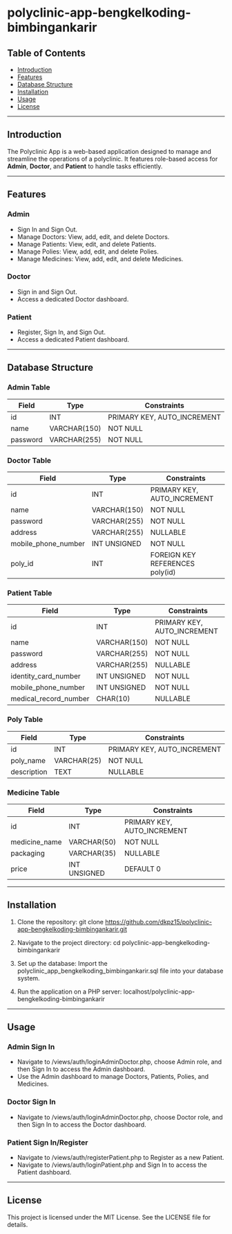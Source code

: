 # polyclinic-app-bengkelkoding-bimbingankarir

## Table of Contents

- [Introduction](#introduction)
- [Features](#features)
- [Database Structure](#database-structure)
- [Installation](#installation)
- [Usage](#usage)
- [License](#license)

---

## Introduction

The Polyclinic App is a web-based application designed to manage and streamline the operations of a polyclinic. It features role-based access for **Admin**, **Doctor**, and **Patient** to handle tasks efficiently.

---

## Features

### Admin

- Sign In and Sign Out.
- Manage Doctors: View, add, edit, and delete Doctors.
- Manage Patients: View, edit, and delete Patients.
- Manage Polies: View, add, edit, and delete Polies.
- Manage Medicines: View, add, edit, and delete Medicines.

### Doctor

- Sign in and Sign Out.
- Access a dedicated Doctor dashboard.

### Patient

- Register, Sign In, and Sign Out.
- Access a dedicated Patient dashboard.

---

## Database Structure

### Admin Table

| Field    | Type         | Constraints                 |
| -------- | ------------ | --------------------------- |
| id       | INT          | PRIMARY KEY, AUTO_INCREMENT |
| name     | VARCHAR(150) | NOT NULL                    |
| password | VARCHAR(255) | NOT NULL                    |

### Doctor Table

| Field               | Type         | Constraints                     |
| ------------------- | ------------ | ------------------------------- |
| id                  | INT          | PRIMARY KEY, AUTO_INCREMENT     |
| name                | VARCHAR(150) | NOT NULL                        |
| password            | VARCHAR(255) | NOT NULL                        |
| address             | VARCHAR(255) | NULLABLE                        |
| mobile_phone_number | INT UNSIGNED | NOT NULL                        |
| poly_id             | INT          | FOREIGN KEY REFERENCES poly(id) |

### Patient Table

| Field                 | Type         | Constraints                 |
| --------------------- | ------------ | --------------------------- |
| id                    | INT          | PRIMARY KEY, AUTO_INCREMENT |
| name                  | VARCHAR(150) | NOT NULL                    |
| password              | VARCHAR(255) | NOT NULL                    |
| address               | VARCHAR(255) | NULLABLE                    |
| identity_card_number  | INT UNSIGNED | NOT NULL                    |
| mobile_phone_number   | INT UNSIGNED | NOT NULL                    |
| medical_record_number | CHAR(10)     | NULLABLE                    |

### Poly Table

| Field       | Type        | Constraints                 |
| ----------- | ----------- | --------------------------- |
| id          | INT         | PRIMARY KEY, AUTO_INCREMENT |
| poly_name   | VARCHAR(25) | NOT NULL                    |
| description | TEXT        | NULLABLE                    |

### Medicine Table

| Field         | Type         | Constraints                 |
| ------------- | ------------ | --------------------------- |
| id            | INT          | PRIMARY KEY, AUTO_INCREMENT |
| medicine_name | VARCHAR(50)  | NOT NULL                    |
| packaging     | VARCHAR(35)  | NULLABLE                    |
| price         | INT UNSIGNED | DEFAULT 0                   |

---

## Installation

1. Clone the repository:
   git clone https://github.com/dkpz15/polyclinic-app-bengkelkoding-bimbingankarir.git

2. Navigate to the project directory:
   cd polyclinic-app-bengkelkoding-bimbingankarir

3. Set up the database:
   Import the polyclinic_app_bengkelkoding_bimbingankarir.sql file into your database system.

4. Run the application on a PHP server:
   localhost/polyclinic-app-bengkelkoding-bimbingankarir

---

## Usage

### Admin Sign In

- Navigate to /views/auth/loginAdminDoctor.php, choose Admin role, and then Sign In to access the Admin dashboard.
- Use the Admin dashboard to manage Doctors, Patients, Polies, and Medicines.

### Doctor Sign In

- Navigate to /views/auth/loginAdminDoctor.php, choose Doctor role, and then Sign In to access the Doctor dashboard.

### Patient Sign In/Register

- Navigate to /views/auth/registerPatient.php to Register as a new Patient.
- Navigate to /views/auth/loginPatient.php and Sign In to access the Patient dashboard.

---

## License

This project is licensed under the MIT License. See the LICENSE file for details.
